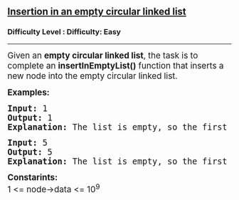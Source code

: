 <h2><a href="https://www.geeksforgeeks.org/problems/insertion-in-an-empty-circular-linked-list/1?page=1&status=unsolved,attempted&sortBy=accuracy">Insertion in an empty circular linked list</a></h2><h3>Difficulty Level : Difficulty: Easy</h3><hr><div class="problems_problem_content__Xm_eO"><p><span style="font-size: 14pt;">Given an <strong data-start="76" data-end="106">empty circular linked list</strong>, the task is to complete an <strong data-start="137" data-end="160">insertInEmptyList()</strong> function that inserts a new node into the empty circular linked list.</span></p>
<p><strong><span style="font-size: 14pt;">Examples:</span></strong></p>
<pre><strong><span style="font-size: 14pt;">Input:&nbsp;</span></strong><span style="font-size: 18.6667px;">1</span><br><span style="font-size: 14pt;"><strong>Output:</strong> 1</span><br><span style="font-size: 14pt;"><strong>Explanation:</strong> The list is empty, so the first node with value 1 is inserted and points to itself.</span></pre>
<pre><strong><span style="font-size: 14pt;">Input: </span></strong><span style="font-size: 14pt;">5</span><br><span style="font-size: 14pt;"><strong>Output:</strong> 5</span><br><span style="font-size: 14pt;"><strong>Explanation:</strong>&nbsp;</span><span style="font-size: 18.6667px;">The list is empty, so the first node with value 5 is inserted and points to itself.</span></pre>
<p><strong style="font-family: -apple-system, BlinkMacSystemFont, 'Segoe UI', Roboto, Oxygen, Ubuntu, Cantarell, 'Open Sans', 'Helvetica Neue', sans-serif;"><span style="font-size: 14pt;">Constarints:<br></span></strong><span style="font-size: 14pt;">1 &lt;= node-&gt;data &lt;= 10<sup>9</sup></span></p></div>